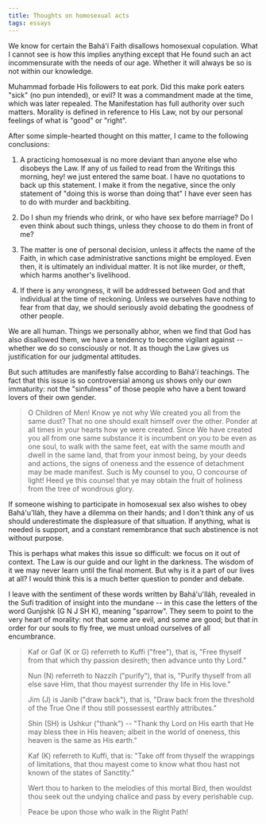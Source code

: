 ```yaml
---
title: Thoughts on homosexual acts
tags: essays
---
```


We know for certain the Bahá'í Faith disallows homosexual copulation.
What I cannot see is how this implies anything except that He found such
an act incommensurate with the needs of our age.  Whether it will always
be so is not within our knowledge.

Muhammad forbade His followers to eat pork.  Did this make pork eaters
"sick" (no pun intended), or evil?  It was a commandment made at the
time, which was later repealed.  The Manifestation has full authority
over such matters.  Morality is defined in reference to His Law, not by
our personal feelings of what is "good" or "right".

After some simple-hearted thought on this matter, I came to the
following conclusions:

1. A practicing homosexual is no more deviant than anyone else who
disobeys the Law.  If any of us failed to read from the Writings
this morning, hey! we just entered the same boat.  I have no
quotations to back up this statement.  I make it from the negative,
since the only statement of "doing this is worse than doing that" I
have ever seen has to do with murder and backbiting.

1. Do I shun my friends who drink, or who have sex before marriage?  Do
I even think about such things, unless they choose to do them in
front of me?

1. The matter is one of personal decision, unless it affects the name
of the Faith, in which case administrative sanctions might be
employed.  Even then, it is ultimately an individual matter.  It is
not like murder, or theft, which harms another's livelihood.

1. If there is any wrongness, it will be addressed between God and that
individual at the time of reckoning.  Unless we ourselves have
nothing to fear from that day, we should seriously avoid debating
the goodness of other people.

We are all human.  Things we personally abhor, when we find that God has
also disallowed them, we have a tendency to become vigilant against --
whether we do so consciously or not.  It as though the Law gives us
justification for our judgmental attitudes.

But such attitudes are manifestly false according to Bahá'í teachings.
The fact that this issue is so controversial among *us* shows only our own
immaturity: not the "sinfulness" of those people who have a bent toward
lovers of their own gender.

> O Children of Men!  Know ye not why We created you all from the same
> dust?  That no one should exalt himself over the other. Ponder at all
> times in your hearts how ye were created.  Since We have created you
> all from one same substance it is incumbent on you to be even as one
> soul, to walk with the same feet, eat with the same mouth and dwell in
> the same land, that from your inmost being, by your deeds and actions,
> the signs of oneness and the essence of detachment may be made
> manifest.  Such is My counsel to you, O concourse of light!  Heed ye
> this counsel that ye may obtain the fruit of holiness from the tree of
> wondrous glory.

If someone wishing to participate in homosexual sex also wishes to obey
Bahá'u'lláh, they have a dilemma on their hands; and I don't think any
of us should underestimate the displeasure of that situation.  If
anything, what is needed is support, and a constant remembrance that
such abstinence is not without purpose.

This is perhaps what makes this issue so difficult: we focus on it out
of context.  The Law is our guide and our light in the darkness.  The
wisdom of it we may never learn until the final moment.  But why is it a
part of our lives at all?  I would think this is a much better question
to ponder and debate.

I leave with the sentiment of these words written by Bahá'u'lláh,
revealed in the Sufi tradition of insight into the mundane -- in this
case the letters of the word Gunjishk (G N J SH K), meaning "sparrow".
They seem to point to the very heart of morality: not that some are
evil, and some are good; but that in order for our souls to fly free, we
must unload ourselves of all encumbrance.

> Kaf or Gaf (K or G) referreth to Kuffi ("free"), that is, "Free
> thyself from that which thy passion desireth; then advance unto thy
> Lord."
>
> Nun (N) referreth to Nazzih ("purify"), that is, "Purify thyself from
> all else save Him, that thou mayest surrender thy life in His love."
>
> Jim (J) is Janib ("draw back"), that is, "Draw back from the
> threshold of the True One if thou still possessest earthly
> attributes."
>
> Shin (SH) is Ushkur ("thank") -- "Thank thy Lord on His earth that He
> may bless thee in His heaven; albeit in the world of oneness, this
> heaven is the same as His earth."
>
> Kaf (K) referreth to Kuffi, that is: "Take off from thyself the
> wrappings of limitations, that thou mayest come to know what thou
> hast not known of the states of Sanctity."
>
> Wert thou to harken to the melodies of this mortal Bird, then wouldst
> thou seek out the undying chalice and pass by every perishable cup.
>
> Peace be upon those who walk in the Right Path!


